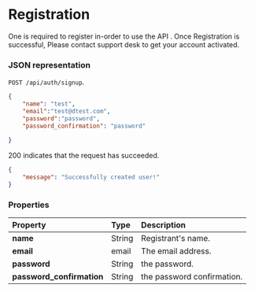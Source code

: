 # Registration

One is required to register in-order to use the API . Once Registration is successful,
 Please contact support desk  to get your account activated.


### JSON representation

 `POST /api/auth/signup`.

<!-- { "blockType": "resource",
"@type": "author",
"optionalProperties": [] } -->
```json
{
	"name": "test",
	"email":"test@dtest.com",
	"password":"password",
	"password_confirmation": "password"
	
}
```

200 indicates that the request has succeeded.

```json
{
    "message": "Successfully created user!"
}
```
### Properties

| Property | Type | Description |
|:---------|:-----|:------------|
| **name**   | String | Registrant's name. |
| **email** | email | The email address. |
| **password** | String | the password. |
| **password_confirmation** | String | the password confirmation. |

<!-- {
"type": "#page.annotation",
"description": "",
"keywords": "",
"section": "",
"tocPath": "",
"tocBookmarks": {}
} -->
